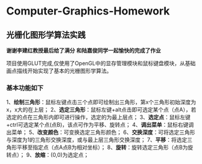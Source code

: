 # Computer-Graphics-Homework
## 光栅化图形学算法实践

**谢谢李建红教授最后给了满分**
**和陆嘉俊同学一起愉快的完成了作业**

项目使用GLUT完成,仅使用了OpenGL中的显存管理模块和鼠标键盘模块，从基础画点描线开始实现了基本的光栅图形学算法。

### 基本功能如下

1、**绘制三角形**：鼠标左键点击三个点即可绘制出三角形，第x个三角形初始深度为x，x大的在上层；
2、**选定三角形**：鼠标左键+alt点击即可选定某个点（点A），若选定的点在三角形内即可进行操作，选定的为最上层点；
3、**选定点**：鼠标左键+ctrl可选定某个点(点B)，该点可作为平移、旋转点；
4、**调出菜单**：鼠标右键调出菜单；
5、**改变颜色**：可变换选定三角形颜色；
6、**交换深度**：可将选定三角形与深度为1的三角形交换深度，或与最上层三角形交换深度；
7、**平移**：将选定三角形平移至指定点（点A点B为相对坐标）；
8、**旋转**：旋转选定三角形（点B为旋转点）；
9、**放缩**：(0,0)为选定点；



